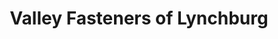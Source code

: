 ---
title: "Valley Fasteners of Lynchburg"
url: /lynchburg/valley-fasteners-of-lynchburg/
shop: Eisenwaren
---